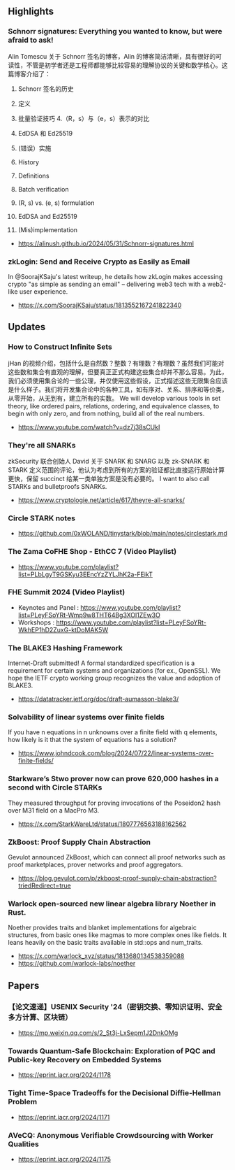 ## Highlights
### Schnorr signatures: Everything you wanted to know, but were afraid to ask!
Alin Tomescu 关于 Schnorr 签名的博客，Alin 的博客简洁清晰，具有很好的可读性，不管是初学者还是工程师都能够比较容易的理解协议的关键和数学核心。这篇博客介绍了：
1. Schnorr 签名的历史
2. 定义
3. 批量验证技巧
4.（R，s）与（e，s）表示的对比
5. EdDSA 和 Ed25519
6. (错误）实施

1. History
2. Definitions
3. Batch verification
4. (R, s) vs. (e, s) formulation
5. EdDSA and Ed25519
6. (Mis)implementation
- <https://alinush.github.io/2024/05/31/Schnorr-signatures.html>
### zkLogin: Send and Receive Crypto as Easily as Email
In @SoorajKSaju's latest writeup, he details how zkLogin makes accessing crypto "as simple as sending an email" – delivering web3 tech with a  web2-like user experience.
- <https://x.com/SoorajKSaju/status/1813552167241822340>
## Updates
### How to Construct Infinite Sets
jHan 的视频介绍，包括什么是自然数？整数？有理数？有理数？虽然我们可能对这些数和集合有直观的理解，但要真正正式构建这些集合却并不那么容易。为此，我们必须使用集合论的一些公理，并仅使用这些假设，正式描述这些无限集合应该是什么样子。我们将开发集合论中的各种工具，如有序对、关系、排序和等价类，从零开始，从无到有，建立所有的实数。
We will develop various tools in set theory, like ordered pairs, relations, ordering, and equivalence classes, to begin with only zero, and from nothing, build all of the real numbers.
- <https://www.youtube.com/watch?v=dz7j38sCUkI>
### They're all SNARKs
zkSecurity 联合创始人 David 关于 SNARK 和 SNARG 以及 zk-SNARK 和 STARK 定义范围的评论，他认为考虑到所有的方案的验证都比直接运行原始计算更快，保留 succinct 给某一类单独方案是没有必要的。
I want to also call STARKs and bulletproofs SNARKs.
- <https://www.cryptologie.net/article/617/theyre-all-snarks/>
### Circle STARK notes
- <https://github.com/0xWOLAND/tinystark/blob/main/notes/circlestark.md>
### The Zama CoFHE Shop - EthCC 7 (Video Playlist)
- <https://www.youtube.com/playlist?list=PLbLgyT9GSKyu3EEncYzZYLJhK2a-FEikT>
### FHE Summit 2024 (Video Playlist)
- Keynotes and Panel : <https://www.youtube.com/playlist?list=PLeyFSoYRt-Wmp9w8THT64Bg3XOl1ZEw3O>
- Workshops : <https://www.youtube.com/playlist?list=PLeyFSoYRt-WkhEP1hD2ZuxG-ktDoMAK5W>
### The BLAKE3 Hashing Framework
Internet-Draft submitted! A formal standardized specification is a requirement for certain systems and organizations (for ex., OpenSSL). We hope the IETF crypto working group recognizes the value and adoption of BLAKE3.
- <https://datatracker.ietf.org/doc/draft-aumasson-blake3/>
### Solvability of linear systems over finite fields
If you have n equations in n unknowns over a finite field with q elements, how likely is it that the system of equations has a solution?
- <https://www.johndcook.com/blog/2024/07/22/linear-systems-over-finite-fields/>
### Starkware’s Stwo prover now can prove 620,000 hashes in a second with Circle STARKs
They measured throughput for proving invocations of the Poseidon2 hash over M31 field on a MacPro M3.
- <https://x.com/StarkWareLtd/status/1807776563188162562>
### ZkBoost: Proof Supply Chain Abstraction
Gevulot announced ZkBoost, which can connect all proof networks such as proof marketplaces, prover networks and proof aggregators.
- <https://blog.gevulot.com/p/zkboost-proof-supply-chain-abstraction?triedRedirect=true>
### Warlock open-sourced new linear algebra library Noether in Rust.
Noether provides traits and blanket implementations for algebraic structures, from basic ones like magmas to more complex ones like fields. It leans heavily on the basic traits available in std::ops and num_traits.
- <https://x.com/warlock_xyz/status/1813680134538359088>
- <https://github.com/warlock-labs/noether>


## Papers
### 【论文速递】USENIX Security '24（密钥交换、零知识证明、安全多方计算、区块链）
- <https://mp.weixin.qq.com/s/2_St3j-LxSepm1J2DnkOMg>
### Towards Quantum-Safe Blockchain: Exploration of PQC and Public-key Recovery on Embedded Systems
- <https://eprint.iacr.org/2024/1178>
### Tight Time-Space Tradeoffs for the Decisional Diffie-Hellman Problem
- <https://eprint.iacr.org/2024/1171>
### AVeCQ: Anonymous Verifiable Crowdsourcing with Worker Qualities
- <https://eprint.iacr.org/2024/1175>
